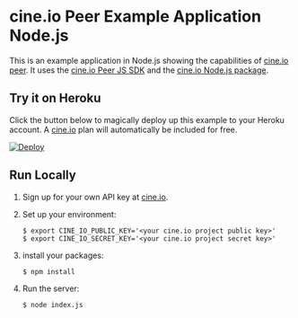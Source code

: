 # cine.io Peer Example Application Node.js

This is an example application in Node.js showing the capabilities of [cine.io peer][cineio-peer]. It uses the [cine.io Peer JS SDK][cineio-peer-js-sdk] and the [cine.io Node.js package][cineio-node].

## Try it on Heroku

Click the button below to magically deploy up this example to your Heroku account. A [cine.io][cineio] plan will automatically be included for free.

[![Deploy](https://www.herokucdn.com/deploy/button.png)](https://heroku.com/deploy?template=https://github.com/cine-io/cineio-node-example-app)

## Run Locally

1. Sign up for your own API key at [cine.io][cineio].
1. Set up your environment:

    ```term
    $ export CINE_IO_PUBLIC_KEY='<your cine.io project public key>'
    $ export CINE_IO_SECRET_KEY='<your cine.io project secret key>'
    ```

1. install your packages:
    ```term
    $ npm install
    ```

1. Run the server:
    ```term
    $ node index.js
    ```

<!-- external links -->
[cineio]:https://www.cine.io/
[cineio-peer]:https://www.cine.io/products/peer
[cineio-node]:https://github.com/cine-io/cineio-node
[cineio-peer-js-sdk]:https://github.com/cine-io/peer-js-sdk
